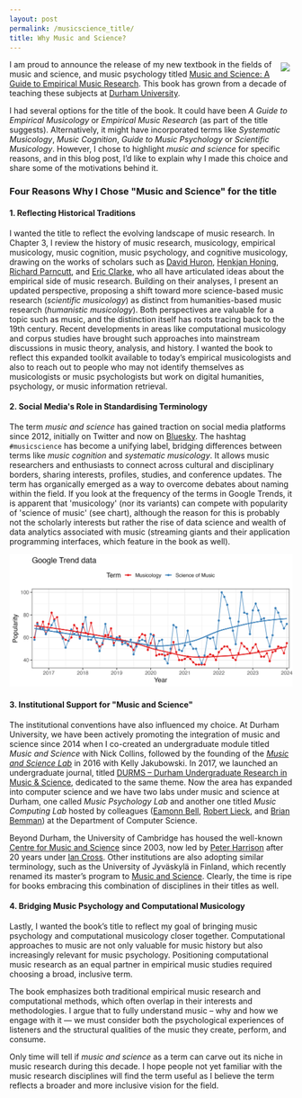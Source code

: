 ```yaml
---
layout: post
permalink: /musicscience_title/
title: Why Music and Science?
---
```


<style>
 .wrap {
   float: right; 
   margin: 5px;
  }
</style>


<div class="wrap">
    <img src="https://tuomaseerola.github.io/emr/images/music_and_science_cover_sm.png"/>
</div>

I am proud to announce the release of my new textbook in the fields of music and science, and music psychology titled [Music and Science: A Guide to Empirical Music Research](https://www.taylorfrancis.com/books/mono/10.4324/9781003293804/music-science-tuomas-eerola). This book has grown from a decade of teaching these subjects at [Durham University](https://www.durham.ac.uk/departments/academic/music/).

I had several options for the title of the book. It could have been *A Guide to Empirical Musicology* or *Empirical Music Research* (as part of the title suggests). Alternatively, it might have incorporated terms like *Systematic Musicology*, *Music Cognition*, *Guide to Music Psychology* or *Scientific Musicology*. However, I chose to highlight *music and science* for specific reasons, and in this blog post, I’d like to explain why I made this choice and share some of the motivations behind it.

### Four Reasons Why I Chose "Music and Science" for the title

#### 1. Reflecting Historical Traditions

I wanted the title to reflect the evolving landscape of music research. In Chapter 3, I review the history of music research, musicology, empirical musicology, music cognition, music psychology, and cognitive musicology, drawing on the works of scholars such as [David Huron](https://music.osu.edu/people/huron.1), [Henkjan Honing](https://www.uva.nl/en/profile/h/o/h.j.honing/h.j.honing.html), [Richard Parncutt](https://homepage.uni-graz.at/de/richard.parncutt/), and [Eric Clarke](https://www.music.ox.ac.uk/people/professor-eric-clarke), who all have articulated ideas about the empirical side of music research. Building on their analyses, I present an updated perspective, proposing a shift toward more science-based music research (*scientific musicology*) as distinct from humanities-based music research (*humanistic musicology*). Both perspectives are valuable for a topic such as music, and the distinction itself has roots tracing back to the 19th century. Recent developments in areas like computational musicology and corpus studies have brought such approaches into mainstream discussions in music theory, analysis, and history. I wanted the book to reflect this expanded toolkit available to today’s empirical musicologists and also to reach out to people who may not identify themselves as musicologists or music psychologists but work on digital humanities, psychology, or music information retrieval.

#### 2. Social Media's Role in Standardising Terminology

The term *music and science* has gained traction on social media platforms since 2012, initially on Twitter and now on [Bluesky](https://bsky.app). The hashtag `#musicscience` has become a unifying label, bridging differences between terms like *music cognition* and *systematic musicology*. It allows music researchers and enthusiasts to connect across cultural and disciplinary borders, sharing interests, profiles, studies, and conference updates. The term has organically emerged as a way to overcome debates about naming within the field. If you look at the frequency of the terms in Google Trends, it is apparent that 'musicology' (nor its variants) can compete with popularity of 'science of music' (see chart), although the reason for this is probably not the scholarly interests but rather the rise of data science and wealth of data analytics associated with music (streaming giants and their application programming interfaces, which feature in the book as well).

![Google Trends for the two search terms.](../images/googletrends.png)


#### 3. Institutional Support for "Music and Science"

The institutional conventions have also influenced my choice. At Durham University, we have been actively promoting the integration of music and science since 2014 when I co-created an undergraduate module titled *Music and Science* with Nick Collins, followed by the founding of the *[Music and Science Lab](https://musicscience.net)* in 2016 with Kelly Jakubowski. In 2017, we launched an undergraduate journal, titled [DURMS – Durham Undergraduate Research in Music & Science](https://musicscience.net/durms/), dedicated to the same theme. Now the area has expanded into computer science and we have two labs under music and science at Durham, one called _Music Psychology Lab_ and another one titled _Music Computing Lab_ hosted by colleagues ([Eamonn Bell](https://www.durham.ac.uk/staff/eamonn-bell/), [Robert Lieck](https://www.durham.ac.uk/staff/robert-lieck/), and [Brian Bemman](https://www.durham.ac.uk/staff/brian-m-bemman/)) at the Department of Computer Science.

Beyond Durham, the University of Cambridge has housed the well-known [Centre for Music and Science](https://cms.mus.cam.ac.uk) since 2003, now led by [Peter Harrison](https://cms.mus.cam.ac.uk/staff/dr-peter-harrison) after 20 years under [Ian Cross](https://www.mus.cam.ac.uk/directory/ian-cross). Other institutions are also adopting similar terminology, such as the University of Jyväskylä in Finland, which recently renamed its master’s program to [Music and Science](https://www.jyu.fi/en/study-with-us/masters-degree-programmes/masters-degree-programme-in-music-and-science). Clearly, the time is ripe for books embracing this combination of disciplines in their titles as well.

#### 4. Bridging Music Psychology and Computational Musicology

Lastly, I wanted the book’s title to reflect my goal of bringing music psychology and computational musicology closer together. Computational approaches to music are not only valuable for music history but also increasingly relevant for music psychology. Positioning computational music research as an equal partner in empirical music studies required choosing a broad, inclusive term.  

The book emphasizes both traditional empirical music research and computational methods, which often overlap in their interests and methodologies. I argue that to fully understand music – why and how we engage with it — we must consider both the psychological experiences of listeners and the structural qualities of the music they create, perform, and consume.

Only time will tell if *music and science* as a term can carve out its niche in music research during this decade. I hope people not yet familiar with the music research disciplines will find the term useful as I believe the term reflects a broader and more inclusive vision for the field. 

